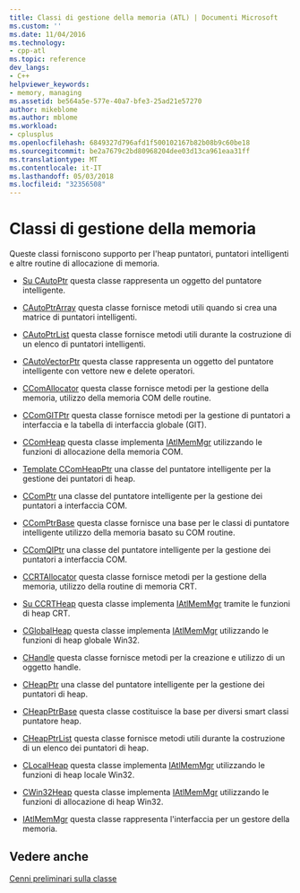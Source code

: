 ```yaml
---
title: Classi di gestione della memoria (ATL) | Documenti Microsoft
ms.custom: ''
ms.date: 11/04/2016
ms.technology:
- cpp-atl
ms.topic: reference
dev_langs:
- C++
helpviewer_keywords:
- memory, managing
ms.assetid: be564a5e-577e-40a7-bfe3-25ad21e57270
author: mikeblome
ms.author: mblome
ms.workload:
- cplusplus
ms.openlocfilehash: 6849327d796afd1f500102167b82b08b9c60be18
ms.sourcegitcommit: be2a7679c2bd80968204dee03d13ca961eaa31ff
ms.translationtype: MT
ms.contentlocale: it-IT
ms.lasthandoff: 05/03/2018
ms.locfileid: "32356508"
---
```

# <a name="memory-management-classes"></a>Classi di gestione della memoria
Queste classi forniscono supporto per l'heap puntatori, puntatori intelligenti e altre routine di allocazione di memoria.  
  
-   [Su CAutoPtr](../atl/reference/cautoptr-class.md) questa classe rappresenta un oggetto del puntatore intelligente.  
  
-   [CAutoPtrArray](../atl/reference/cautoptrarray-class.md) questa classe fornisce metodi utili quando si crea una matrice di puntatori intelligenti.  
  
-   [CAutoPtrList](../atl/reference/cautoptrlist-class.md) questa classe fornisce metodi utili durante la costruzione di un elenco di puntatori intelligenti.  
  
-   [CAutoVectorPtr](../atl/reference/cautovectorptr-class.md) questa classe rappresenta un oggetto del puntatore intelligente con vettore new e delete operatori.  
  
-   [CComAllocator](../atl/reference/ccomallocator-class.md) questa classe fornisce metodi per la gestione della memoria, utilizzo della memoria COM delle routine.  
  
-   [CComGITPtr](../atl/reference/ccomgitptr-class.md) questa classe fornisce metodi per la gestione di puntatori a interfaccia e la tabella di interfaccia globale (GIT).  
  
-   [CComHeap](../atl/reference/ccomheap-class.md) questa classe implementa [IAtlMemMgr](../atl/reference/iatlmemmgr-class.md) utilizzando le funzioni di allocazione della memoria COM.  
  
-   [Template CComHeapPtr](../atl/reference/ccomheapptr-class.md) una classe del puntatore intelligente per la gestione dei puntatori di heap.  
  
-   [CComPtr](../atl/reference/ccomptr-class.md) una classe del puntatore intelligente per la gestione dei puntatori a interfaccia COM.  
  
-   [CComPtrBase](../atl/reference/ccomptrbase-class.md) questa classe fornisce una base per le classi di puntatore intelligente utilizzo della memoria basato su COM routine.  
  
-   [CComQIPtr](../atl/reference/ccomqiptr-class.md) una classe del puntatore intelligente per la gestione dei puntatori a interfaccia COM.  
  
-   [CCRTAllocator](../atl/reference/ccrtallocator-class.md) questa classe fornisce metodi per la gestione della memoria, utilizzo della routine di memoria CRT.  
  
-   [Su CCRTHeap](../atl/reference/ccrtheap-class.md) questa classe implementa [IAtlMemMgr](../atl/reference/iatlmemmgr-class.md) tramite le funzioni di heap CRT.  
  
-   [CGlobalHeap](../atl/reference/cglobalheap-class.md) questa classe implementa [IAtlMemMgr](../atl/reference/iatlmemmgr-class.md) utilizzando le funzioni di heap globale Win32.  
  
-   [CHandle](../atl/reference/chandle-class.md) questa classe fornisce metodi per la creazione e utilizzo di un oggetto handle.  
  
-   [CHeapPtr](../atl/reference/cheapptr-class.md) una classe del puntatore intelligente per la gestione dei puntatori di heap.  
  
-   [CHeapPtrBase](../atl/reference/cheapptrbase-class.md) questa classe costituisce la base per diversi smart classi puntatore heap.  
  
-   [CHeapPtrList](../atl/reference/cheapptrlist-class.md) questa classe fornisce metodi utili durante la costruzione di un elenco dei puntatori di heap.  
  
-   [CLocalHeap](../atl/reference/clocalheap-class.md) questa classe implementa [IAtlMemMgr](../atl/reference/iatlmemmgr-class.md) utilizzando le funzioni di heap locale Win32.  
  
-   [CWin32Heap](../atl/reference/cwin32heap-class.md) questa classe implementa [IAtlMemMgr](../atl/reference/iatlmemmgr-class.md) utilizzando le funzioni di allocazione di heap Win32.  
  
-   [IAtlMemMgr](../atl/reference/iatlmemmgr-class.md) questa classe rappresenta l'interfaccia per un gestore della memoria.  
  
## <a name="see-also"></a>Vedere anche  
 [Cenni preliminari sulla classe](../atl/atl-class-overview.md)

